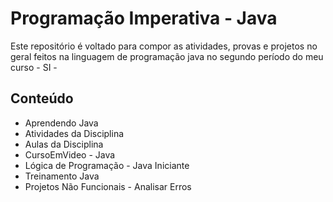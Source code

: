 # Programação Imperativa - Java 
Este repositório é voltado para compor as atividades, provas e projetos no geral feitos na linguagem de programação java no segundo período do meu curso - SI -

## Conteúdo 
- Aprendendo Java
- Atividades da Disciplina
- Aulas da Disciplina
- CursoEmVideo - Java
- Lógica de Programação - Java Iniciante
- Treinamento Java
- Projetos Não Funcionais - Analisar Erros